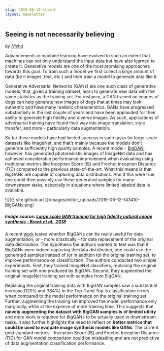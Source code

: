 ```yaml
---
slug: 2019-06-12-client
layout: newsletter
---
```


## Seeing is not necessarily believing

_by [Nisha](https://twitter.com/NishaMuktewar)_

Advancements in machine learning have evolved to such an extent that machines can not only understand the input data but have also learned to create it. Generative models are one of the most promising approaches towards this goal. To train such a model we first collect a large amount of data (be it images, text, etc.) and then train a model to generate data like it.

Generative Adversarial Networks (GANs) are one such class of generative models, that, given a training dataset, learn to 
generate new data with the same statistics as the training set. For instance, a GAN trained on images of dogs can help 
generate new images of dogs that at times may look authentic and have many realistic characteristics. GANs have progressed 
substantially in the last couple of years and have been applauded for their ability to generate high fidelity and diverse 
images. As such, applications of adversarial training have found their way into image translation, style transfer, and more - 
particularly data augmentation. 

So far these models have had limited success in such tasks for large-scale datasets like ImageNet, and that’s mainly because 
the models don’t generate sufficiently high quality samples. A recent model - [BigGAN](https://arxiv.org/abs/1809.11096), 
however, has generated photorealistic images of ImageNet data and has achieved considerable performance improvement when evaluating using traditional metrics like Inception Score (IS) and Frechet Inception Distance (FID) compared to the previous 
state-of-the-art. What this means is that BigGANs are capable of capturing data distributions. And if this were true, one 
could then possibly use these generated samples for many downstream tasks, especially in situations where limited labeled data 
is available.

![]({{ site.github.url }}/images/editor_uploads/2019-06-12-143410-BigGANs.png)
##### Image source: [Large scale GAN training for high fidelity natural image synthesis - Brock et al., 2018](https://arxiv.org/pdf/1809.11096.pdf)

A recent [work](https://openreview.net/forum?id=rJMw747l_4) tested whether BigGANs can be really useful for data augmentation, or - more drastically - for data replacement of the original data distribution. The hypothesis the authors wanted to test was that if BigGANs were indeed capturing the data distribution, one could use the generated samples instead of (or in addition to) the original training set, to improve performance on classification. The authors conducted two simple experiments. First, they trained ImageNet classifiers, replacing the original training set with one produced by BigGAN. Second, they augmented the original ImageNet training set with samples from BigGAN. 

Replacing the original training data with BigGAN samples saw a substantial increase (120% and 384%) in the Top-1 and Top-5 classification errors when compared to the model performance on the original training set. Further, augmenting the training set improved the model performance only marginally, while at the expense of more training time. This suggests that **naively augmenting the dataset with BigGAN samples is of limited utility** and more work is required for BigGANs to be actually used in downstream tasks. It also further highlights the need to reflect on **better metrics that could be used to evaluate image synthesis models like GANs**. The current gold standard metrics - Inception Score (IS) and Frechet Inception Distance (FID) for GAN model comparison could be misleading and are not predictive of data augmentation classification performance.